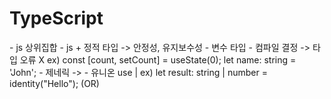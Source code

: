 <h1>TypeScript</h1>
- js 상위집합
- js + 정적 타입 -> 안정성, 유지보수성
- 변수 타입 - 컴파일 결정 -> 타입 오류 X
ex) const [count, setCount] = useState<number>(0);
      let name: string = 'John';
- 제네릭 -> <T>
- 유니온 use |
ex) let result: string | number = identity("Hello"); (OR)
